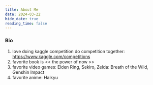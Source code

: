 ```yaml
---
title: About Me 
date: 2024-03-22
hide_date: true
reading_time: false
---
```


### Bio
1. love doing kaggle competition 
    do competition together: https://www.kaggle.com/competitions
2. favorite book is << the power of now >> 
3. favorite video games: Elden Ring, Sekiro, Zelda: Breath of the Wild, Genshin Impact
4. favorite anime: Haikyu